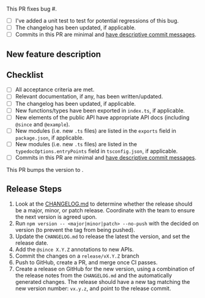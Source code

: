 <!-- When fixing a bug: -->

This PR fixes bug #.

- [ ] I've added a unit test to test for potential regressions of this bug.
- [ ] The changelog has been updated, if applicable.
- [ ] Commits in this PR are minimal and [have descriptive commit messages](https://chris.beams.io/posts/git-commit/).

<!-- When adding a new feature: -->

## New feature description

## Checklist

- [ ] All acceptance criteria are met.
- [ ] Relevant documentation, if any, has been written/updated.
- [ ] The changelog has been updated, if applicable.
- [ ] New functions/types have been exported in `index.ts`, if applicable.
- [ ] New elements of the public API have appropriate API docs (including `@since` and `@example`).
- [ ] New modules (i.e. new `.ts` files) are listed in the `exports` field in `package.json`, if applicable.
- [ ] New modules (i.e. new `.ts` files) are listed in the `typedocOptions.entryPoints` field in `tsconfig.json`, if applicable.
- [ ] Commits in this PR are minimal and [have descriptive commit messages](https://chris.beams.io/posts/git-commit/).

<!-- When cutting a release: -->

This PR bumps the version to <version number>.

## Release Steps

1. Look at the [CHANGELOG.md](../CHANGELOG.md) to determine whether the release should be a major, minor, or patch release. Coordinate with the team to ensure the next version is agreed upon.
2. Run `npm version -- <major|minor|patch> --no-push` with the decided on version (to prevent the tag from being pushed).
3. Update the `CHANGELOG.md` to release the latest the version, and set the release date.
4. Add the `@since X.Y.Z` annotations to new APIs.
5. Commit the changes on a `release/vX.Y.Z` branch
6. Push to GitHub, create a PR, and merge once CI passes.
7. Create a release on GitHub for the new version, using a combination of the release notes from the `CHANGELOG.md` and the automatically generated changes.
   The release should have a new tag matching the new version number: `vx.y.z`, and point to the release commit.
